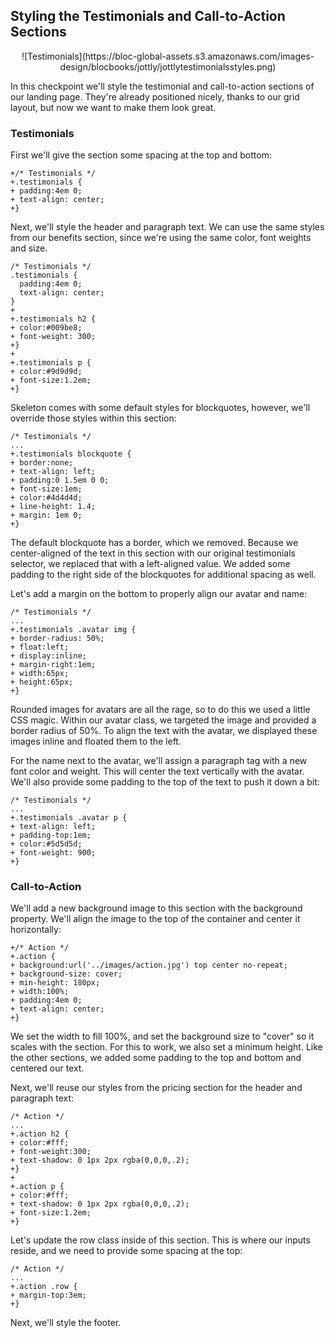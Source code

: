 ## Styling the Testimonials and Call-to-Action Sections

<center>![Testimonials](https://bloc-global-assets.s3.amazonaws.com/images-design/blocbooks/jottly/jottlytestimonialsstyles.png)</center>

In this checkpoint we'll style the testimonial and call-to-action sections of our landing page. They're already positioned nicely, thanks to our grid layout, but now we want to make them look great.

### Testimonials

First we'll give the section some spacing at the top and bottom:

```css(css/skeleton.css)
+/* Testimonials */
+.testimonials {
+ padding:4em 0;
+ text-align: center;
+}
```

Next, we'll style the header and paragraph text. We can use the same styles from our benefits section, since we're using the same color, font weights and size.

```css(css/skeleton.css)
/* Testimonials */
.testimonials {
  padding:4em 0;
  text-align: center;
}
+
+.testimonials h2 {
+ color:#009be8;
+ font-weight: 300;
+}
+
+.testimonials p {
+ color:#9d9d9d;
+ font-size:1.2em;
+}
```

Skeleton comes with some default styles for blockquotes, however, we'll override those styles within this section:

```css(css/skeleton.css)
/* Testimonials */
...
+.testimonials blockquote {
+ border:none;
+ text-align: left;
+ padding:0 1.5em 0 0;
+ font-size:1em;
+ color:#4d4d4d;
+ line-height: 1.4;
+ margin: 1em 0;
+}
```

The default blockquote has a border, which we removed. Because we center-aligned of the text in this section with our original testimonials selector, we replaced that with a left-aligned value. We added some padding to the right side of the blockquotes for additional spacing as well.

Let's add a margin on the bottom to properly align our avatar and name:

```css(css/skeleton.css)
/* Testimonials */
...
+.testimonials .avatar img {
+ border-radius: 50%;
+ float:left;
+ display:inline;
+ margin-right:1em;
+ width:65px;
+ height:65px;
+}
```

Rounded images for avatars are all the rage, so to do this we used a little CSS magic. Within our avatar class, we targeted the image and provided a border radius of 50%. To align the text with the avatar, we displayed these images inline and floated them to the left.

For the name next to the avatar, we'll assign a paragraph tag with a new font color and weight. This will center the text vertically with the avatar. We'll also provide some padding to the top of the text to push it down a bit:

```css(css/skeleton.css)
/* Testimonials */
...
+.testimonials .avatar p {
+ text-align: left;
+ padding-top:1em;
+ color:#5d5d5d;
+ font-weight: 900;
+}
```

### Call-to-Action

We'll add a new background image to this section with the background property. We'll align the image to the top of the container and center it horizontally:

```css(css/skeleton.css)
+/* Action */
+.action {
+ background:url('../images/action.jpg') top center no-repeat;
+ background-size: cover;
+ min-height: 180px;
+ width:100%;
+ padding:4em 0;
+ text-align: center;
+}
```

We set the width to fill 100%, and set the background size to "cover" so it scales with the section. For this to work, we also set a minimum height. Like the other sections, we added some padding to the top and bottom and centered our text.

Next, we'll reuse our styles from the pricing section for the header and paragraph text:

```css(css/skeleton.css)
/* Action */
...
+.action h2 {
+ color:#fff;
+ font-weight:300;
+ text-shadow: 0 1px 2px rgba(0,0,0,.2);
+}
+
+.action p {
+ color:#fff;
+ text-shadow: 0 1px 2px rgba(0,0,0,.2);
+ font-size:1.2em;
+}
```

Let's update the row class inside of this section. This is where our inputs reside, and we need to provide some spacing at the top:

```css(css/skeleton.css)
/* Action */
...
+.action .row {
+ margin-top:3em;
+}
```

Next, we'll style the footer.
